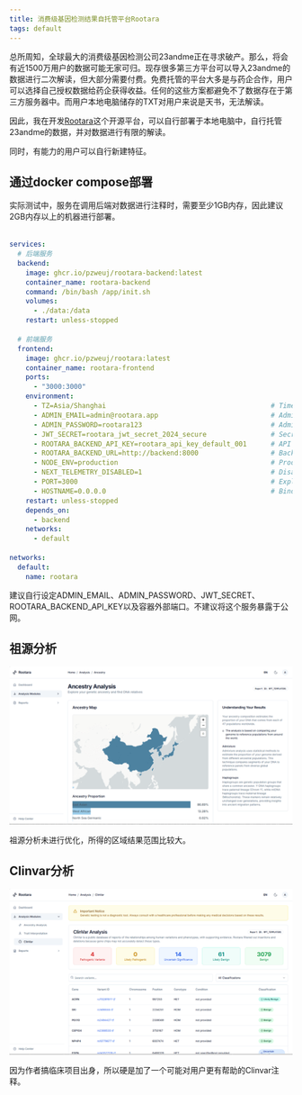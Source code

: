 ```yaml
---
title: 消费级基因检测结果自托管平台Rootara
tags: default
---
```


总所周知，全球最大的消费级基因检测公司23andme正在寻求破产。那么，将会有近1500万用户的数据可能无家可归。现存很多第三方平台可以导入23andme的数据进行二次解读，但大部分需要付费。免费托管的平台大多是与药企合作，用户可以选择自己授权数据给药企获得收益。任何的这些方案都避免不了数据存在于第三方服务器中。而用户本地电脑储存的TXT对用户来说是天书，无法解读。

因此，我在开发[Rootara](https://github.com/pzweuj/Rootara)这个开源平台，可以自行部署于本地电脑中，自行托管23andme的数据，并对数据进行有限的解读。

同时，有能力的用户可以自行新建特征。


## 通过docker compose部署

实际测试中，服务在调用后端对数据进行注释时，需要至少1GB内存，因此建议2GB内存以上的机器进行部署。

```yaml

services:
  # 后端服务
  backend:
    image: ghcr.io/pzweuj/rootara-backend:latest
    container_name: rootara-backend
    command: /bin/bash /app/init.sh
    volumes:
      - ./data:/data
    restart: unless-stopped

  # 前端服务
  frontend:
    image: ghcr.io/pzweuj/rootara:latest
    container_name: rootara-frontend
    ports:
      - "3000:3000"
    environment:
      - TZ=Asia/Shanghai                                         # Timezone setting
      - ADMIN_EMAIL=admin@rootara.app                            # Admin user email
      - ADMIN_PASSWORD=rootara123                                # Admin user password
      - JWT_SECRET=rootara_jwt_secret_2024_secure                # Secret key for JWT (更强的密钥)
      - ROOTARA_BACKEND_API_KEY=rootara_api_key_default_001      # API key for backend authentication
      - ROOTARA_BACKEND_URL=http://backend:8000                  # Backend service URL
      - NODE_ENV=production                                      # Production environment mode
      - NEXT_TELEMETRY_DISABLED=1                                # Disable Next.js telemetry
      - PORT=3000                                                # Explicit port setting
      - HOSTNAME=0.0.0.0                                         # Bind to all interfaces
    restart: unless-stopped
    depends_on:
      - backend
    networks:
      - default

networks:
  default:
    name: rootara
```

建议自行设定ADMIN_EMAIL、ADMIN_PASSWORD、JWT_SECRET、ROOTARA_BACKEND_API_KEY以及容器外部端口。不建议将这个服务暴露于公网。

## 祖源分析

![ancestry](https://github.com/pzweuj/Rootara/blob/main/public/Rootara_Ancestry.png)


祖源分析未进行优化，所得的区域结果范围比较大。



## Clinvar分析

![clinvar](https://github.com/pzweuj/Rootara/blob/main/public/Rootara_Clinvar.png)

因为作者搞临床项目出身，所以硬是加了一个可能对用户更有帮助的Clinvar注释。








